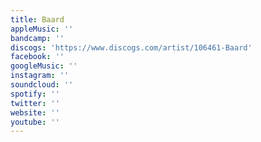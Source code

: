 ```yaml
---
title: Baard
appleMusic: ''
bandcamp: ''
discogs: 'https://www.discogs.com/artist/106461-Baard'
facebook: ''
googleMusic: ''
instagram: ''
soundcloud: ''
spotify: ''
twitter: ''
website: ''
youtube: ''
---
```

